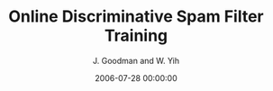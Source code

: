 ---
title: "Online Discriminative Spam Filter Training"
collection: publications
permalink: /publication/2006-07-28-0017
date: 2006-07-28 00:00:00
author: 'J. Goodman and W. Yih'
venue: 'CEAS-2006'
---